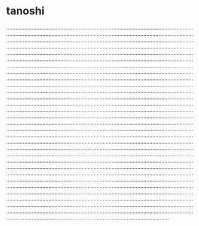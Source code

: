 # tanoshi
....................................................................................................................................................................................................................................................................................................................................................................................................................................................................................................................................................................................................................................................................................................................................................................................................................................................................................................................................................................................................................................................................................................................................................................................................................................................................................................................................................................................................................................................................................................................................................................................................................................................................................................................................................................................................................................................................................................................................................................................................................................................................................................................................................................................................................................................................................................................................................................................................................................................................................................................................................................................................................................................................................................................................................................................................................................................................................................................................................................................................................................................................................................................................................................................................................................................................................................................................................................................................................................................................................................................................................................................................................................................................................................................................................................................................................................................................................................................................................................................
